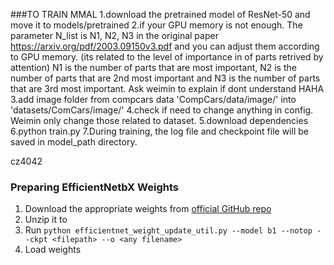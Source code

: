 ###TO TRAIN MMAL
1.download the pretrained model of ResNet-50 and move it to models/pretrained
2.if your GPU memory is not enough. 
The parameter N_list is N1, N2, N3 in the original paper https://arxiv.org/pdf/2003.09150v3.pdf and you can adjust them according to GPU memory. 
(its related to the level of importance in of parts retrived by attention) 
N1 is the number of parts that are most important, N2 is the number of parts that are 2nd most important and N3 is the number of parts that are 3rd most important. 
Ask weimin to explain if dont understand HAHA
3.add image folder from compcars data 'CompCars/data/image/' into 'datasets/ComCars/image/'
4.check if need to change anything in config. Weimin only change those related to dataset.
5.download dependencies
6.python train.py
7.During training, the log file and checkpoint file will be saved in model_path directory.

cz4042

### Preparing EfficientNetbX Weights
1. Download the appropriate weights from [official GitHub repo](https://github.com/tensorflow/tpu/tree/master/models/official/efficientnet#2-using-pretrained-efficientnet-checkpoints)
2. Unzip it to <filepath>
3. Run `python efficientnet_weight_update_util.py --model b1 --notop --ckpt <filepath> --o <any filename>`
4. Load weights


